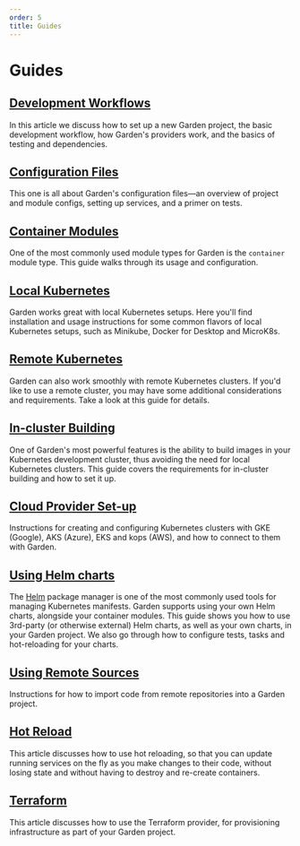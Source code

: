 ```yaml
---
order: 5
title: Guides
---
```


# Guides

## [Development Workflows](./development-workflows.md)

In this article we discuss how to set up a new Garden project, the basic development workflow, how Garden's providers work, and the basics of testing and dependencies.

## [Configuration Files](./configuration-files.md)

This one is all about Garden's configuration files—an overview of project and module configs, setting up services, and a primer on tests.

## [Container Modules](./container-modules.md)

One of the most commonly used module types for Garden is the `container` module type. This guide walks through its usage and configuration.

## [Local Kubernetes](./local-kubernetes.md)

Garden works great with local Kubernetes setups. Here you'll find installation and usage instructions for some
common flavors of local Kubernetes setups, such as Minikube, Docker for Desktop and MicroK8s.

## [Remote Kubernetes](./remote-kubernetes.md)

Garden can also work smoothly with remote Kubernetes clusters. If you'd like to use a remote cluster, you may have some
additional considerations and requirements. Take a look at this guide for details.

## [In-cluster Building](./in-cluster-building.md)

One of Garden's most powerful features is the ability to build images in your Kubernetes development cluster, thus
avoiding the need for local Kubernetes clusters. This guide covers the requirements for in-cluster building and how
to set it up.

## [Cloud Provider Set-up](./cloud-provider-setup.md)

Instructions for creating and configuring Kubernetes clusters with GKE (Google), AKS (Azure), EKS and kops (AWS), and how to connect to them with Garden.

## [Using Helm charts](./using-helm-charts.md)

The [Helm](https://helm.sh/) package manager is one of the most commonly used tools for managing Kubernetes manifests. Garden supports using your own Helm charts, alongside your container modules. This guide shows you how to use 3rd-party (or otherwise external) Helm charts, as well as your own charts, in your Garden project. We also go through how to configure tests, tasks and hot-reloading for your charts.

## [Using Remote Sources](./using-remote-sources.md)

Instructions for how to import code from remote repositories into a Garden project.

## [Hot Reload](./hot-reload.md)

This article discusses how to use hot reloading, so that you can update running services on the fly as you make changes to their code, without losing state and without having to destroy and re-create containers.

## [Terraform](./terraform.md)

This article discusses how to use the Terraform provider, for provisioning infrastructure as part of your Garden project.
